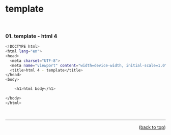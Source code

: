 <a name="topage"></a>

# template

<br/>

### 01. template - html 4 
  ```sh
<!DOCTYPE html>
<html lang="en">
  <head>
    <meta charset="UTF-8">
    <meta name="viewport" content="width=device-width, initial-scale=1.0">
    <title>html 4 - template</title>
  </head>
  <body>

      <h1>html body</h1>
      
  </body>
  </html>
  ```

<br/>

---

<p align="right">(<a href="#topage">back to top</a>)</p>
<br/>
<br/>